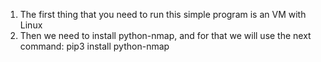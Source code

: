 1. The first thing that you need to run this simple program is an VM with Linux
2. Then we need to install python-nmap, and for that we will use the next command: pip3 install python-nmap

